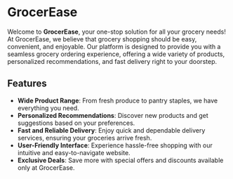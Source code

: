 # GrocerEase

Welcome to **GrocerEase**, your one-stop solution for all your grocery needs! At GrocerEase, we believe that grocery shopping should be easy, convenient, and enjoyable. Our platform is designed to provide you with a seamless grocery ordering experience, offering a wide variety of products, personalized recommendations, and fast delivery right to your doorstep.

## Features

- **Wide Product Range**: From fresh produce to pantry staples, we have everything you need.
- **Personalized Recommendations**: Discover new products and get suggestions based on your preferences.
- **Fast and Reliable Delivery**: Enjoy quick and dependable delivery services, ensuring your groceries arrive fresh.
- **User-Friendly Interface**: Experience hassle-free shopping with our intuitive and easy-to-navigate website.
- **Exclusive Deals**: Save more with special offers and discounts available only at GrocerEase.



